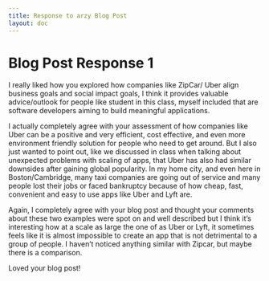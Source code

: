 ```yaml
---
title: Response to arzy Blog Post
layout: doc
---
```

# Blog Post Response 1

I really liked how you explored how companies like ZipCar/ Uber align business goals and social impact goals, I think it provides valuable advice/outlook for people like student in this class, myself included that are software developers aiming to build meaningful applications.

I actually completely agree with your assessment of how companies like Uber can be a positive and very efficient, cost effective, and even more environment friendly solution for people who need to get around. But I also just wanted to point out, like we discussed in class when talking about unexpected problems with scaling of apps, that Uber has also had similar downsides after gaining global popularity. In my home city, and even here in Boston/Cambridge, many taxi companies are going out of service and many people lost their jobs or faced bankruptcy because of how cheap, fast, convenient and easy to use apps like Uber and Lyft are.

Again, I completely agree with your blog post and thought your comments about these two examples were spot on and well described but I think it’s interesting how at a scale as large the one of as Uber or Lyft, it sometimes feels like it is almost impossible to create an app that is not detrimental to a group of people. I haven’t noticed anything similar with Zipcar, but maybe there is a comparison.

Loved your blog post!
